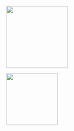 <img
      align="center"
      height="165"
      src="https://github-readme-stats.vercel.app/api?username=ahmosys&theme=vue&show_icons=true"
/>

<img
      align="center"
      height="138"
      src="https://github-readme-stats.vercel.app/api/top-langs/?username=ahmosys&theme=vue&layout=compact"
/>
